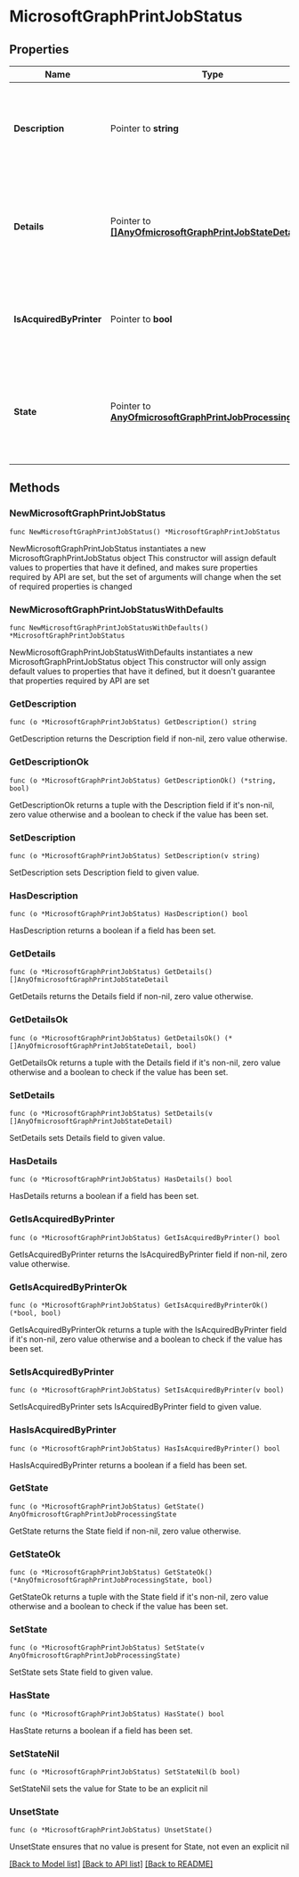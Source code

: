 # MicrosoftGraphPrintJobStatus

## Properties

Name | Type | Description | Notes
------------ | ------------- | ------------- | -------------
**Description** | Pointer to **string** | A human-readable description of the print job&#39;s current processing state. Read-only. | [optional] 
**Details** | Pointer to [**[]AnyOfmicrosoftGraphPrintJobStateDetail**](AnyOfmicrosoftGraphPrintJobStateDetail.md) | Additional details for print job state. Valid values are described in the following table. Read-only. | [optional] 
**IsAcquiredByPrinter** | Pointer to **bool** | True if the job was acknowledged by a printer; false otherwise. Read-only. | [optional] 
**State** | Pointer to [**AnyOfmicrosoftGraphPrintJobProcessingState**](anyOf&lt;microsoft.graph.printJobProcessingState&gt;.md) | The print job&#39;s current processing state. Valid values are described in the following table. Read-only. | [optional] 

## Methods

### NewMicrosoftGraphPrintJobStatus

`func NewMicrosoftGraphPrintJobStatus() *MicrosoftGraphPrintJobStatus`

NewMicrosoftGraphPrintJobStatus instantiates a new MicrosoftGraphPrintJobStatus object
This constructor will assign default values to properties that have it defined,
and makes sure properties required by API are set, but the set of arguments
will change when the set of required properties is changed

### NewMicrosoftGraphPrintJobStatusWithDefaults

`func NewMicrosoftGraphPrintJobStatusWithDefaults() *MicrosoftGraphPrintJobStatus`

NewMicrosoftGraphPrintJobStatusWithDefaults instantiates a new MicrosoftGraphPrintJobStatus object
This constructor will only assign default values to properties that have it defined,
but it doesn't guarantee that properties required by API are set

### GetDescription

`func (o *MicrosoftGraphPrintJobStatus) GetDescription() string`

GetDescription returns the Description field if non-nil, zero value otherwise.

### GetDescriptionOk

`func (o *MicrosoftGraphPrintJobStatus) GetDescriptionOk() (*string, bool)`

GetDescriptionOk returns a tuple with the Description field if it's non-nil, zero value otherwise
and a boolean to check if the value has been set.

### SetDescription

`func (o *MicrosoftGraphPrintJobStatus) SetDescription(v string)`

SetDescription sets Description field to given value.

### HasDescription

`func (o *MicrosoftGraphPrintJobStatus) HasDescription() bool`

HasDescription returns a boolean if a field has been set.

### GetDetails

`func (o *MicrosoftGraphPrintJobStatus) GetDetails() []AnyOfmicrosoftGraphPrintJobStateDetail`

GetDetails returns the Details field if non-nil, zero value otherwise.

### GetDetailsOk

`func (o *MicrosoftGraphPrintJobStatus) GetDetailsOk() (*[]AnyOfmicrosoftGraphPrintJobStateDetail, bool)`

GetDetailsOk returns a tuple with the Details field if it's non-nil, zero value otherwise
and a boolean to check if the value has been set.

### SetDetails

`func (o *MicrosoftGraphPrintJobStatus) SetDetails(v []AnyOfmicrosoftGraphPrintJobStateDetail)`

SetDetails sets Details field to given value.

### HasDetails

`func (o *MicrosoftGraphPrintJobStatus) HasDetails() bool`

HasDetails returns a boolean if a field has been set.

### GetIsAcquiredByPrinter

`func (o *MicrosoftGraphPrintJobStatus) GetIsAcquiredByPrinter() bool`

GetIsAcquiredByPrinter returns the IsAcquiredByPrinter field if non-nil, zero value otherwise.

### GetIsAcquiredByPrinterOk

`func (o *MicrosoftGraphPrintJobStatus) GetIsAcquiredByPrinterOk() (*bool, bool)`

GetIsAcquiredByPrinterOk returns a tuple with the IsAcquiredByPrinter field if it's non-nil, zero value otherwise
and a boolean to check if the value has been set.

### SetIsAcquiredByPrinter

`func (o *MicrosoftGraphPrintJobStatus) SetIsAcquiredByPrinter(v bool)`

SetIsAcquiredByPrinter sets IsAcquiredByPrinter field to given value.

### HasIsAcquiredByPrinter

`func (o *MicrosoftGraphPrintJobStatus) HasIsAcquiredByPrinter() bool`

HasIsAcquiredByPrinter returns a boolean if a field has been set.

### GetState

`func (o *MicrosoftGraphPrintJobStatus) GetState() AnyOfmicrosoftGraphPrintJobProcessingState`

GetState returns the State field if non-nil, zero value otherwise.

### GetStateOk

`func (o *MicrosoftGraphPrintJobStatus) GetStateOk() (*AnyOfmicrosoftGraphPrintJobProcessingState, bool)`

GetStateOk returns a tuple with the State field if it's non-nil, zero value otherwise
and a boolean to check if the value has been set.

### SetState

`func (o *MicrosoftGraphPrintJobStatus) SetState(v AnyOfmicrosoftGraphPrintJobProcessingState)`

SetState sets State field to given value.

### HasState

`func (o *MicrosoftGraphPrintJobStatus) HasState() bool`

HasState returns a boolean if a field has been set.

### SetStateNil

`func (o *MicrosoftGraphPrintJobStatus) SetStateNil(b bool)`

 SetStateNil sets the value for State to be an explicit nil

### UnsetState
`func (o *MicrosoftGraphPrintJobStatus) UnsetState()`

UnsetState ensures that no value is present for State, not even an explicit nil

[[Back to Model list]](../README.md#documentation-for-models) [[Back to API list]](../README.md#documentation-for-api-endpoints) [[Back to README]](../README.md)


